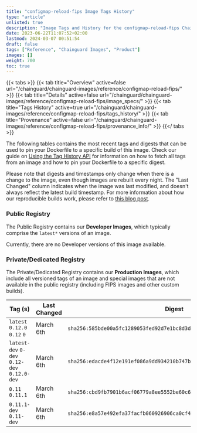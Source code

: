 ```yaml
---
title: "configmap-reload-fips Image Tags History"
type: "article"
unlisted: true
description: "Image Tags and History for the configmap-reload-fips Chainguard Image"
date: 2023-06-22T11:07:52+02:00
lastmod: 2024-03-07 00:51:54
draft: false
tags: ["Reference", "Chainguard Images", "Product"]
images: []
weight: 700
toc: true
---
```


{{< tabs >}}
{{< tab title="Overview" active=false url="/chainguard/chainguard-images/reference/configmap-reload-fips/" >}}
{{< tab title="Details" active=false url="/chainguard/chainguard-images/reference/configmap-reload-fips/image_specs/" >}}
{{< tab title="Tags History" active=true url="/chainguard/chainguard-images/reference/configmap-reload-fips/tags_history/" >}}
{{< tab title="Provenance" active=false url="/chainguard/chainguard-images/reference/configmap-reload-fips/provenance_info/" >}}
{{</ tabs >}}

The following tables contains the most recent tags and digests that can be used to pin your Dockerfile to a specific build of this image. Check our guide on [Using the Tag History API](/chainguard/chainguard-images/using-the-tag-history-api/) for information on how to fetch all tags from an image and how to pin your Dockerfile to a specific digest.

Please note that digests and timestamps only change when there is a change to the image, even though images are rebuilt every night. The "Last Changed" column indicates when the image was last modified, and doesn't always reflect the latest build timestamp. For more information about how our reproducible builds work, please refer to [this blog post](https://www.chainguard.dev/unchained/reproducing-chainguards-reproducible-image-builds).

### Public Registry
The Public Registry contains our **Developer Images**, which typically comprise the `latest*` versions of an image.

Currently, there are no Developer versions of this image available.

### Private/Dedicated Registry
The Private/Dedicated Registry contains our **Production Images**, which include all versioned tags of an image and special images that are not available in the public registry (including FIPS images and other custom builds).

| Tag (s)                                       | Last Changed | Digest                                                                    |
|-----------------------------------------------|--------------|---------------------------------------------------------------------------|
|  `latest` `0.12.0` `0.12` `0`                 | March 6th    | `sha256:585bde00a5fc1289053fed92d7e1bc8d3d4014455559fb34d5a93b60944197b8` |
|  `latest-dev` `0-dev` `0.12-dev` `0.12.0-dev` | March 6th    | `sha256:edacde4f12e191ef086a9dd934210b747bfc295ae0b10b9f82f232a8ba2117dc` |
|  `0.11` `0.11.1`                              | March 6th    | `sha256:cbd9fb7901b6acf06779a8ee5552be60c6984640b18d600356d88d71e967ac7b` |
|  `0.11.1-dev` `0.11-dev`                      | March 6th    | `sha256:e8a57e492efa37facfb060926906ca0cf4ddf5b13a808aca46374a909e7905fe` |

